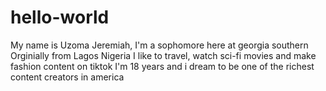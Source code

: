 # hello-world

My name is Uzoma Jeremiah, I'm a sophomore here at georgia southern
Orginially from Lagos Nigeria
I like to travel, watch sci-fi movies and make fashion content on tiktok
I'm 18 years and i dream to be one of the richest content creators in america
